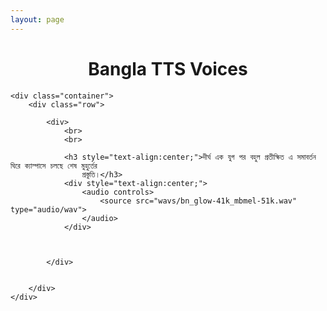 ```yaml
---
layout: page
---
```


<html lang="en">
<head>
    <meta charset="UTF-8">
    <meta http-equiv="X-UA-Compatible" content="IE=edge">
    <meta name="viewport" content="width=device-width, initial-scale=1.0">
    <title>Document</title>
</head>

<body>
    <h1 style="text-align: center;">Bangla TTS Voices</h1>

    <div class="container">
        <div class="row">
    
            <div>
                <br>
                <br>
    
                <h3 style="text-align:center;">দীর্ঘ এক যুগ পর বহুল প্রতীক্ষিত এ সমাবর্তন ঘিরে ক্যাম্পাসে চলছে শেষ মুহুর্তের
                    প্রস্তুতি।</h3>
                <div style="text-align:center;">
                    <audio controls>
                        <source src="wavs/bn_glow-41k_mbmel-51k.wav" type="audio/wav">
                    </audio>
                </div>
    
    
    
            </div>
    
    
        </div>
    </div>
</body>
</html>
